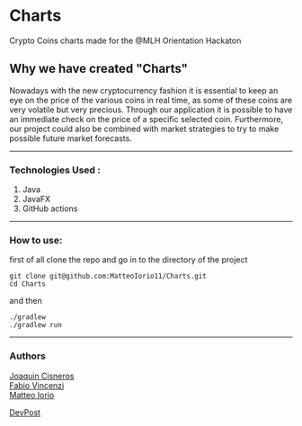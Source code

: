 # Charts
Crypto Coins charts made for the @MLH Orientation Hackaton

<h2>Why we have created "Charts"</h2> 


Nowadays with the new cryptocurrency fashion it is essential to keep an eye on the price of the various coins in real time, as some of these coins are very volatile but very precious. Through our application it is possible to have an immediate check on the price of a specific selected coin. Furthermore, our project could also be combined with market strategies to try to make possible future market forecasts. </h4>
 
 
 ----
  <h3>Technologies Used  : </h3>
  
  1) Java
  2) JavaFX
  3) GitHub actions 

-----


<h3> How to use: </h3>  

first of all clone the repo and go in to the directory of the project 

```
git clone git@github.com:MatteoIorio11/Charts.git
cd Charts
```


and then 
```
./gradlew 
./gradlew run
```


----

<h3> Authors </h3> 


<a href="https://github.com/Schorcher5" >Joaquin Cisneros</a>  <br/> 
<a href="https://github.com/fabiovincenzi" >Fabio Vincenzi</a> <br/> 
<a href="https://github.com/MatteoIorio11/" >Matteo Iorio</a> <br/>



<a href="https://devpost.com/software/crypto-coin-chart" >DevPost</a> <br/>
